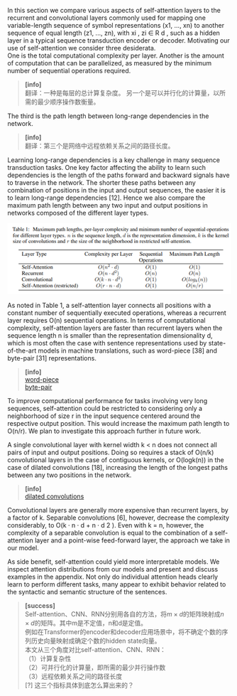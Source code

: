 In this section we compare various aspects of self-attention layers to the recurrent and convolutional layers commonly used for mapping one variable-length sequence of symbol representations (x1, ..., xn) to another sequence of equal length (z1, ..., zn), with xi , zi ∈ R d , such as a hidden layer in a typical sequence transduction encoder or decoder. Motivating our use of self-attention we consider three desiderata.   
One is the total computational complexity per layer. Another is the amount of computation that can be parallelized, as measured by the minimum number of sequential operations required.   
> **[info]**  
翻译：一种是每层的总计算复杂度。 另一个是可以并行化的计算量，以所需的最少顺序操作数衡量。  

The third is the path length between long-range dependencies in the network.    
> **[info]**  
翻译：第三个是网络中远程依赖关系之间的路径长度。  

Learning long-range dependencies is a key challenge in many sequence transduction tasks. One key factor affecting the ability to learn such dependencies is the length of the paths forward and backward signals have to traverse in the network. The shorter these paths between any combination of positions in the input and output sequences, the easier it is to learn long-range dependencies [12]. Hence we also compare the maximum path length between any two input and output positions in networks composed of the different layer types.     

![](/AIAYN/assets/8.png)  

As noted in Table 1, a self-attention layer connects all positions with a constant number of sequentially executed operations, whereas a recurrent layer requires O(n) sequential operations. In terms of computational complexity, self-attention layers are faster than recurrent layers when the sequence length n is smaller than the representation dimensionality d, which is most often the case with sentence representations used by state-of-the-art models in machine translations, such as word-piece [38] and byte-pair [31] representations.   
> **[info]**  
[word-piece](https://arxiv.org/pdf/1609.08144.pdf%20(7))  
[byte-pair](https://arxiv.org/pdf/1508.07909.pdf)  

To improve computational performance for tasks involving very long sequences, self-attention could be restricted to considering only a neighborhood of size r in the input sequence centered around the respective output position. This would increase the maximum path length to O(n/r). We plan to investigate this approach further in future work.   

A single convolutional layer with kernel width k < n does not connect all pairs of input and output positions. Doing so requires a stack of O(n/k) convolutional layers in the case of contiguous kernels, or O(logk(n)) in the case of dilated convolutions [18], increasing the length of the longest paths between any two positions in the network.   
> **[info]**  
[dilated convolutions](https://arxiv.org/pdf/1610.10099)   

Convolutional layers are generally more expensive than recurrent layers, by a factor of k. Separable convolutions [6], however, decrease the complexity considerably, to O(k · n · d + n · d 2 ). Even with k = n, however, the complexity of a separable convolution is equal to the combination of a self-attention layer and a point-wise feed-forward layer, the approach we take in our model.   

As side benefit, self-attention could yield more interpretable models. We inspect attention distributions from our models and present and discuss examples in the appendix. Not only do individual attention heads clearly learn to perform different tasks, many appear to exhibit behavior related to the syntactic and semantic structure of the sentences.

> **[success]**  
Self-attention、CNN、RNN分别用各自的方法，将$m \times d$的矩阵映射成$n\times d$的矩阵。其中m是不定值，n和d是定值。  
例如在Transformer的encoder和decoder应用场景中，将不确定个数的序列历史向量映射成确定个数的hidden state向量。  
本文从三个角度对比self-attention、CNN、RNN：  
（1）计算复杂性  
（2）可并行化的计算量，即所需的最少并行操作数  
（3）远程依赖关系之间的路径长度  
[?] 这三个指标具体到底怎么算出来的？  